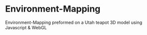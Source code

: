 # Environment-Mapping
Environment-Mapping preformed on a Utah teapot 3D model using Javascript &amp; WebGL
